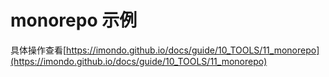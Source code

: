 # monorepo 示例

具体操作查看[https://imondo.github.io/docs/guide/10_TOOLS/11_monorepo](https://imondo.github.io/docs/guide/10_TOOLS/11_monorepo)